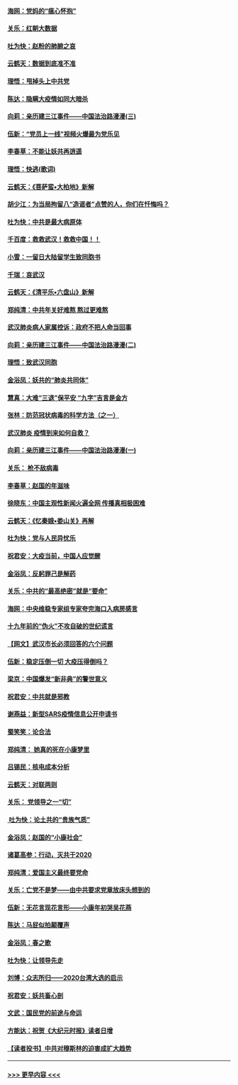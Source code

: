 #### [海网：党妈的“瘟心怀抱”](../pages/nsc993/n11840740.md?t=02041001) 
#### [关乐：红朝大数据](../pages/nsc993/n11840675.md?t=02041001) 
#### [吐为快：赵粉的肺腑之哀](../pages/nsc993/n11840618.md?t=02041001) 
#### [云鹤天：数据到底准不准](../pages/nsc993/n11840325.md?t=02041001) 
#### [理悟：甩掉头上中共党](../pages/nsc993/n11838826.md?t=02041001) 
#### [陈达：隐瞒大疫情如同大暗杀](../pages/nsc993/n11838771.md?t=02041001) 
#### [向莉：亲历建三江事件——中国法治路漫漫(三)](../pages/nsc993/n11831825.md?t=02041001) 
#### [伍新：“党员上一线”视频火爆最为党乐见](../pages/nsc993/n11838200.md?t=02041001) 
#### [李春草：不能让妖共再逍遥](../pages/nsc993/n11838102.md?t=02041001) 
#### [理悟：快逃(歌词)](../pages/nsc993/n11838083.md?t=02041001) 
#### [云鹤天：《菩萨蛮▪大柏地》新解](../pages/nsc993/n11838059.md?t=02041001) 
#### [胡少江：为当局拘留八“造谣者”点赞的人，你们在忏悔吗？](../pages/nsc993/n11836801.md?t=02041001) 
#### [吐为快：中共是最大病原体](../pages/nsc993/n11836748.md?t=02041001) 
#### [千百度：救救武汉！救救中国！！](../pages/nsc993/n11836145.md?t=02041001) 
#### [小雪：一留日大陆留学生致同胞书](../pages/nsc993/n11834624.md?t=02041001) 
#### [千瑞：哀武汉](../pages/nsc993/n11833647.md?t=02041001) 
#### [云鹤天：《清平乐▪六盘山》新解](../pages/nsc993/n11833611.md?t=02041001) 
#### [郑纯清：中共年关好难熬 熬过更难熬](../pages/nsc993/n11833489.md?t=02041001) 
#### [武汉肺炎病人家属控诉：政府不把人命当回事](../pages/nsc993/n11833205.md?t=02041001) 
#### [向莉：亲历建三江事件——中国法治路漫漫(二)](../pages/nsc993/n11829102.md?t=02041001) 
#### [理悟：致武汉同胞](../pages/nsc993/n11831522.md?t=02041001) 
#### [金浴凤：妖共的“肺炎共同体”](../pages/nsc993/n11829448.md?t=02041001) 
#### [慧真：大难“三退”保平安 “九字”吉言是金方](../pages/nsc993/n11829501.md?t=02041001) 
#### [张林：防范冠状病毒的科学方法（之一）](../pages/nsc993/n11828618.md?t=02041001) 
#### [武汉肺炎 疫情到来如何自救？](../pages/nsc993/n11827632.md?t=02041001) 
#### [向莉：亲历建三江事件——中国法治路漫漫(一)](../pages/nsc993/n11827190.md?t=02041001) 
#### [关乐： 枪不敌病毒](../pages/nsc993/n11826746.md?t=02041001) 
#### [李春草：赵国的年滋味](../pages/nsc993/n11826321.md?t=02041001) 
#### [徐晓东：中国主观性新闻火遍全网 传播真相极困难](../pages/nsc993/n11826508.md?t=02041001) 
#### [云鹤天：《忆秦娥▪娄山关》再解](../pages/nsc993/n11824682.md?t=02041001) 
#### [吐为快：党与人民异忧乐](../pages/nsc993/n11824660.md?t=02041001) 
#### [祝君安：大疫当前，中国人应觉醒](../pages/nsc993/n11821946.md?t=02041001) 
#### [金浴凤：反躬罪己是解药](../pages/nsc993/n11820280.md?t=02041001) 
#### [关乐：中共的“最高绝密”就是“要命”](../pages/nsc993/n11816946.md?t=02041001) 
#### [海网：中央维稳专家组专家夸完海口入病房感言](../pages/nsc993/n11815138.md?t=02041001) 
#### [十九年前的“伪火”不攻自破的世纪谎言](../pages/nsc993/n11813238.md?t=02041001) 
#### [【网文】武汉市长必须回答的六个问题](../pages/nsc993/n11813848.md?t=02041001) 
#### [伍新：稳定压倒一切 大疫压得倒吗？](../pages/nsc993/n11812634.md?t=02041001) 
#### [梁京：中国爆发“新非典”的警世意义](../pages/nsc993/n11812554.md?t=02041001) 
#### [祝君安：中共就是邪教](../pages/nsc993/n11812431.md?t=02041001) 
#### [谢燕益：新型SARS疫情信息公开申请书](../pages/nsc993/n11808840.md?t=02041001) 
#### [蜀笑笑：论合法](../pages/nsc993/n11808064.md?t=02041001) 
#### [郑纯清： 她真的死在小康梦里](../pages/nsc993/n11806623.md?t=02041001) 
#### [吕锡民：核电成本分析](../pages/nsc993/n11806284.md?t=02041001) 
#### [云鹤天：对联两则](../pages/nsc993/n11805957.md?t=02041001) 
#### [关乐： 党领导之一“切”](../pages/nsc993/n11804505.md?t=02041001) 
#### [ 吐为快：论土共的“贵族气质”](../pages/nsc993/n11804490.md?t=02041001) 
#### [金浴凤：赵国的“小康社会”](../pages/nsc993/n11804452.md?t=02041001) 
#### [诸葛高参：行动，灭共于2020](../pages/nsc993/n11804120.md?t=02041001) 
#### [郑纯清：爱国主义最终要党命](../pages/nsc993/n11802197.md?t=02041001) 
#### [关乐：亡党不是梦——由中共要求党章放床头想到的](../pages/nsc993/n11802156.md?t=02041001) 
#### [伍新：无花言现花言形——小康年初哭吴花燕](../pages/nsc993/n11800044.md?t=02041001) 
#### [陈达：马屁似拍颠覆声](../pages/nsc993/n11800010.md?t=02041001) 
#### [金浴凤：春之歌](../pages/nsc993/n11797687.md?t=02041001) 
#### [吐为快：让领导先走](../pages/nsc993/n11797512.md?t=02041001) 
#### [刘博：众志所归——2020台湾大选的启示](../pages/nsc993/n11796878.md?t=02041001) 
#### [祝君安：妖共畜心剖](../pages/nsc993/n11794273.md?t=02041001) 
#### [文武：国民党的前途与命运](../pages/nsc993/n11794198.md?t=02041001) 
#### [方能达：祝贺《大纪元时报》读者日增](../pages/nsc993/n11793807.md?t=02041001) 
#### [【读者投书】中共对穆斯林的迫害成扩大趋势](../pages/nsc993/n11791371.md?t=02041001) 

----
#### [ >>> 更早内容 <<< ](../indexes/nsc993-earlier.md)
